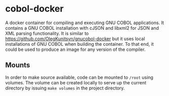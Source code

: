 # cobol-docker

A docker container for compiling and executing GNU COBOL applications.  It contains a GNU COBOL installation with cJSON and libxml2 for JSON and XML parsing functionality.  It is similar to https://github.com/OlegKunitsyn/gnucobol-docker but it uses local installations of GNU COBOL when building the container.  To that end, it could be used to produce an image for any version of the compiler.

## Mounts

In order to make source available, code can be mounted to `/root` using volumes.  The volume can be created locally to serve up the current directory by issuing `make volumes` in the project directory.

